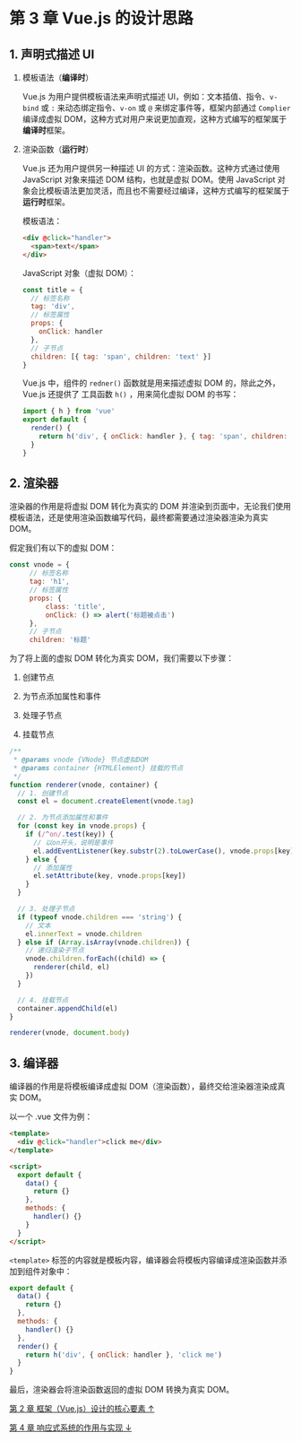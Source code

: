 # 第 3 章 Vue.js 的设计思路

## 1. 声明式描述 UI

1. 模板语法（**编译时**）

   Vue.js 为用户提供模板语法来声明式描述 UI，例如：文本插值、指令、`v-bind` 或 `:` 来动态绑定指令、`v-on` 或 `@` 来绑定事件等，框架内部通过 `Complier` 编译成虚拟 DOM，这种方式对用户来说更加直观，这种方式编写的框架属于**编译时**框架。

2. 渲染函数（**运行时**）

   Vue.js 还为用户提供另一种描述 UI 的方式：渲染函数。这种方式通过使用 JavaScript 对象来描述 DOM 结构，也就是虚拟 DOM。使用 JavaScript 对象会比模板语法更加灵活，而且也不需要经过编译，这种方式编写的框架属于**运行时**框架。

   模板语法：

   ```html
   <div @click="handler">
     <span>text</span>
   </div>
   ```

   JavaScript 对象（虚拟 DOM）：

   ```js
   const title = {
     // 标签名称
     tag: 'div',
     // 标签属性
     props: {
       onClick: handler
     },
     // 子节点
     children: [{ tag: 'span', children: 'text' }]
   }
   ```

   Vue.js 中，组件的 `redner()` 函数就是用来描述虚拟 DOM 的，除此之外，Vue.js 还提供了 工具函数 `h()` ，用来简化虚拟 DOM 的书写：

   ```js
   import { h } from 'vue'
   export default {
     render() {
       return h('div', { onClick: handler }, { tag: 'span', children: 'text' })
     }
   }
   ```

## 2. 渲染器

渲染器的作用是将虚拟 DOM 转化为真实的 DOM 并渲染到页面中，无论我们使用模板语法，还是使用渲染函数编写代码，最终都需要通过渲染器渲染为真实 DOM。

假定我们有以下的虚拟 DOM：

```js
const vnode = {
     // 标签名称
     tag: 'h1',
     // 标签属性
     props: {
         class: 'title',
         onClick: () => alert('标题被点击')
     },
     // 子节点
     children: '标题'
```

为了将上面的虚拟 DOM 转化为真实 DOM，我们需要以下步骤：

1. 创建节点

2. 为节点添加属性和事件

3. 处理子节点

4. 挂载节点

```js
/**
 * @params vnode {VNode} 节点虚拟DOM
 * @params container {HTMLElement} 挂载的节点
 */
function renderer(vnode, container) {
  // 1. 创建节点
  const el = document.createElement(vnode.tag)

  // 2. 为节点添加属性和事件
  for (const key in vnode.props) {
    if (/^on/.test(key)) {
      // 以on开头，说明是事件
      el.addEventListener(key.substr(2).toLowerCase(), vnode.props[key])
    } else {
      // 添加属性
      el.setAttribute(key, vnode.props[key])
    }
  }

  // 3. 处理子节点
  if (typeof vnode.children === 'string') {
    // 文本
    el.innerText = vnode.children
  } else if (Array.isArray(vnode.children)) {
    // 递归渲染子节点
    vnode.children.forEach((child) => {
      renderer(child, el)
    })
  }

  // 4. 挂载节点
  container.appendChild(el)
}

renderer(vnode, document.body)
```

## 3. 编译器

编译器的作用是将模板编译成虚拟 DOM（渲染函数），最终交给渲染器渲染成真实 DOM。

以一个 .vue 文件为例：

```html
<template>
  <div @click="handler">click me</div>
</template>

<script>
  export default {
    data() {
      return {}
    },
    methods: {
      handler() {}
    }
  }
</script>
```

`<template>` 标签的内容就是模板内容，编译器会将模板内容编译成渲染函数并添加到组件对象中：

```js
export default {
  data() {
    return {}
  },
  methods: {
    handler() {}
  },
  render() {
    return h('div', { onClick: handler }, 'click me')
  }
}
```

最后，渲染器会将渲染函数返回的虚拟 DOM 转换为真实 DOM。

[第 2 章 框架（Vue.js）设计的核心要素 ↑](./第2章%20框架（Vue.js）设计的核心要素.md)

[第 4 章 响应式系统的作用与实现 ↓](./第4章%20响应式系统的作用与实现.md)
